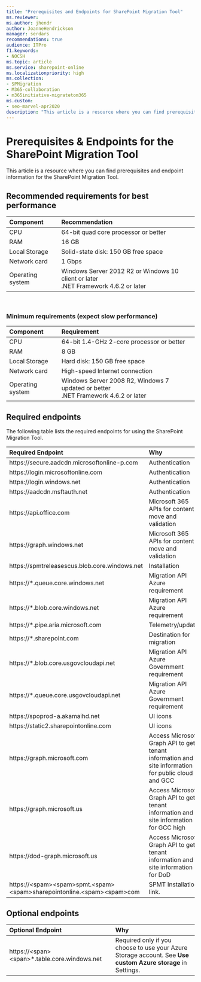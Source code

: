 ```yaml
---
title: "Prerequisites and Endpoints for SharePoint Migration Tool"
ms.reviewer: 
ms.author: jhendr
author: JoanneHendrickson
manager: serdars
recommendations: true
audience: ITPro
f1.keywords:
- NOCSH
ms.topic: article
ms.service: sharepoint-online
ms.localizationpriority: high
ms.collection: 
- SPMigration
- M365-collaboration
- m365initiative-migratetom365
ms.custom:
- seo-marvel-apr2020
description: "This article is a resource where you can find prerequisites and endpoint information for the SharePoint Migration Tool."
---
```

# Prerequisites & Endpoints for the SharePoint Migration Tool</br>

This article is a resource where you can find prerequisites and endpoint information for the SharePoint Migration Tool.

## Recommended requirements for best performance


| Component | Recommendation |
|:-----|:-----|
|CPU |64-bit quad core processor or better|
|RAM |16 GB |
|Local Storage|Solid-state disk: 150 GB free space|
|Network card|1 Gbps|
|Operating system |Windows Server 2012 R2 or Windows 10 client or later  <br/> .NET Framework 4.6.2 or later |

</br>


### Minimum requirements (expect slow performance)

| Component | Requirement |
|:-----|:-----|
|CPU  |64-bit 1.4-GHz 2-core processor or better |
|RAM|8 GB|
|Local Storage|Hard disk: 150 GB free space|
|Network card|High-speed Internet connection|
|Operating system|Windows Server 2008 R2, Windows 7 updated or better  <br/> .NET Framework 4.6.2 or later|



## Required endpoints

The following table lists the required endpoints for using the SharePoint Migration Tool.</br>


| Required Endpoint | Why |
|:-----|:-----|
|https://<span><span>secure.aadcdn.microsoftonline-p.<span><span>com|Authentication|
|https://<span><span>login.microsoftonline.<span><span>com|Authentication|
|https://<span><span>login.windows.<span><span>net|Authentication|
|https://<span><span>aadcdn.msftauth.<span><span>net|Authentication|
|https://<span><span>api.office.<span><span>com|Microsoft 365 APIs for content move and validation|
|https://<span><span>graph.windows.<span><span>net|Microsoft 365 APIs for content move and validation|
|https://<span><span>spmtreleasescus.blob.core.windows.<span><span>net|Installation|
|https://<span><span>*.queue.core.windows.<span><span>net|Migration API Azure requirement|
|https://<span><span>*.blob.core.windows.<span><span>net|Migration API Azure requirement|
|https://<span><span>*.pipe.aria.microsoft.<span><span>com|Telemetry/update|
|https://<span><span>*.sharepoint.<span><span>com|Destination for migration|
|https://<span><span>*.blob.core.usgovcloudapi.<span><span>net|Migration API Azure Government requirement|
|https://<span><span>*.queue.core.usgovcloudapi.<span><span>net|Migration API Azure Government requirement|
|https:<span><span>//<span><span>spoprod-a.akamaihd.<span><span>net|UI icons|
|https://<span><span>static2.sharepointonline.<span><span>com|UI icons|
|https:<span><span>//graph.<span><span>microsoft.<span><span>com| Access Microsoft Graph API to get tenant information and site information for public cloud and GCC|
|https:<span><span>//graph.<span><span>microsoft.<span><span>us |Access Microsoft Graph API to get tenant information and site information for GCC high|
|https:<span><span>//dod-graph.<span><span>microsoft.<span><span>us |Access Microsoft Graph API to get tenant information and site information for DoD|
|https://\<spam\>\<spam\>spmt.\<spam\>\<spam\>sharepointonline.\<spam\>\<spam\>com|SPMT Installation link.




## Optional endpoints

| Optional Endpoint | Why |
|:-----|:-----|
|https://\<span\>\<span\>*.table.core.windows.net|Required only if you choose to use your Azure Storage account.  See **Use custom Azure storage** in Settings.|


